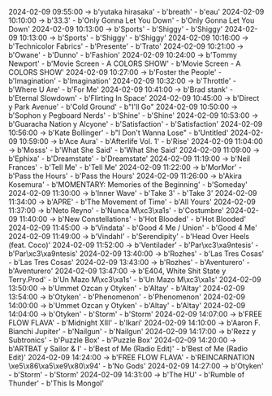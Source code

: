 2024-02-09 09:55:00 -> b'yutaka hirasaka' - b'breath' - b'eau'
2024-02-09 10:10:00 -> b'33.3' - b'Only Gonna Let You Down' - b'Only Gonna Let You Down'
2024-02-09 10:13:00 -> b'Sports' - b'Shiggy' - b'Shiggy'
2024-02-09 10:13:00 -> b'Sports' - b'Shiggy' - b'Shiggy'
2024-02-09 10:16:00 -> b'Technicolor Fabrics' - b'Presente' - b'Trato'
2024-02-09 10:21:00 -> b'Owane' - b'Dunno' - b'Fashion'
2024-02-09 10:24:00 -> b'Tommy Newport' - b'Movie Screen - A COLORS SHOW' - b'Movie Screen - A COLORS SHOW'
2024-02-09 10:27:00 -> b'Foster the People' - b'Imagination' - b'Imagination'
2024-02-09 10:32:00 -> b'Throttle' - b'Where U Are' - b'For Me'
2024-02-09 10:41:00 -> b'Brad stank' - b'Eternal Slowdown' - b'Flirting In Space'
2024-02-09 10:45:00 -> b'Direct y Park Avenue' - b'Cold Ground' - b"I'll Go"
2024-02-09 10:50:00 -> b'Sophon y Pegboard Nerds' - b'Shine' - b'Shine'
2024-02-09 10:53:00 -> b'Guaracha Nation y Alcyone' - b'Satisfaction' - b'Satisfaction'
2024-02-09 10:56:00 -> b'Kate Bollinger' - b"I Don't Wanna Lose" - b'Untitled'
2024-02-09 10:59:00 -> b'Ace Aura' - b'Afterlife Vol. 1' - b'Rise'
2024-02-09 11:04:00 -> b'Mosss' - b'What She Said' - b'What She Said'
2024-02-09 11:09:00 -> b'Ephixa' - b'Dreamstate' - b'Dreamstate'
2024-02-09 11:19:00 -> b'Neil Frances' - b'Tell Me' - b'Tell Me'
2024-02-09 11:22:00 -> b'MorMor' - b'Pass the Hours' - b'Pass the Hours'
2024-02-09 11:26:00 -> b'Akira Kosemura' - b'MOMENTARY: Memories of the Beginning' - b'Someday'
2024-02-09 11:30:00 -> b'Inner Wave' - b'Take 3' - b'Take 3'
2024-02-09 11:34:00 -> b'APRE' - b'The Movement of Time' - b'All Yours'
2024-02-09 11:37:00 -> b'Neto Reyno' - b'Nunca M\xc3\xa1s' - b'Costumbre'
2024-02-09 11:40:00 -> b'New Constellations' - b'Hot Blooded' - b'Hot Blooded'
2024-02-09 11:45:00 -> b'Vindata' - b'Good 4 Me / Union' - b'Good 4 Me'
2024-02-09 11:49:00 -> b'Vindahl' - b'Serendipity' - b'Head Over Heels (feat. Coco)'
2024-02-09 11:52:00 -> b'Ventilader' - b'Par\xc3\xa9ntesis' - b'Par\xc3\xa9ntesis'
2024-02-09 13:40:00 -> b'Rozhes' - b'Las Tres Cosas' - b'Las Tres Cosas'
2024-02-09 13:43:00 -> b'Rozhes' - b'Aventurero' - b'Aventurero'
2024-02-09 13:47:00 -> b'E404, White Shit State y Terry.Prod' - b'Un Mazo M\xc3\xa1s' - b'Un Mazo M\xc3\xa1s'
2024-02-09 13:50:00 -> b'Ummet Ozcan y Otyken' - b'Altay' - b'Altay'
2024-02-09 13:54:00 -> b'Otyken' - b'Phenomenon' - b'Phenomenon'
2024-02-09 14:00:00 -> b'Ummet Ozcan y Otyken' - b'Altay' - b'Altay'
2024-02-09 14:04:00 -> b'Otyken' - b'Storm' - b'Storm'
2024-02-09 14:07:00 -> b'FREE FLOW FLAVA' - b'Midnight XIII' - b'Ikari'
2024-02-09 14:10:00 -> b'Aaron F. Bianchi Jupiter' - b'Nailgun' - b'Nailgun'
2024-02-09 14:17:00 -> b'Rezz y Subtronics' - b'Puzzle Box' - b'Puzzle Box'
2024-02-09 14:20:00 -> b'ARTBAT y Sailor & I' - b'Best of Me (Radio Edit)' - b'Best of Me (Radio Edit)'
2024-02-09 14:24:00 -> b'FREE FLOW FLAVA' - b'REINCARNATION \xe5\x86\xa5\xe9\x80\x94' - b'No Gods'
2024-02-09 14:27:00 -> b'Otyken' - b'Storm' - b'Storm'
2024-02-09 14:31:00 -> b'The HU' - b'Rumble of Thunder' - b'This Is Mongol'
